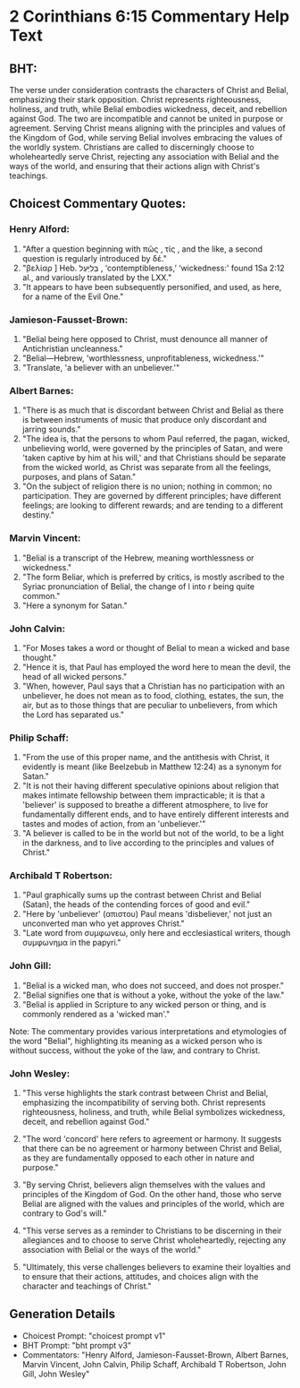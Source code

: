 # 2 Corinthians 6:15 Commentary Help Text

## BHT:
The verse under consideration contrasts the characters of Christ and Belial, emphasizing their stark opposition. Christ represents righteousness, holiness, and truth, while Belial embodies wickedness, deceit, and rebellion against God. The two are incompatible and cannot be united in purpose or agreement. Serving Christ means aligning with the principles and values of the Kingdom of God, while serving Belial involves embracing the values of the worldly system. Christians are called to discerningly choose to wholeheartedly serve Christ, rejecting any association with Belial and the ways of the world, and ensuring that their actions align with Christ's teachings.

## Choicest Commentary Quotes:
### Henry Alford:
1. "After a question beginning with πῶς , τίς , and the like, a second question is regularly introduced by δέ." 
2. "βελίαρ ] Heb. בְּלִיַּעַל , ‘contemptibleness,’ ‘wickedness:' found 1Sa 2:12 al., and variously translated by the LXX."
3. "It appears to have been subsequently personified, and used, as here, for a name of the Evil One."

### Jamieson-Fausset-Brown:
1. "Belial being here opposed to Christ, must denounce all manner of Antichristian uncleanness." 
2. "Belial—Hebrew, 'worthlessness, unprofitableness, wickedness.'"
3. "Translate, 'a believer with an unbeliever.'"

### Albert Barnes:
1. "There is as much that is discordant between Christ and Belial as there is between instruments of music that produce only discordant and jarring sounds."
2. "The idea is, that the persons to whom Paul referred, the pagan, wicked, unbelieving world, were governed by the principles of Satan, and were 'taken captive by him at his will,' and that Christians should be separate from the wicked world, as Christ was separate from all the feelings, purposes, and plans of Satan."
3. "On the subject of religion there is no union; nothing in common; no participation. They are governed by different principles; have different feelings; are looking to different rewards; and are tending to a different destiny."

### Marvin Vincent:
1. "Belial is a transcript of the Hebrew, meaning worthlessness or wickedness."
2. "The form Beliar, which is preferred by critics, is mostly ascribed to the Syriac pronunciation of Belial, the change of l into r being quite common."
3. "Here a synonym for Satan."

### John Calvin:
1. "For Moses takes a word or thought of Belial to mean a wicked and base thought."
2. "Hence it is, that Paul has employed the word here to mean the devil, the head of all wicked persons."
3. "When, however, Paul says that a Christian has no participation with an unbeliever, he does not mean as to food, clothing, estates, the sun, the air, but as to those things that are peculiar to unbelievers, from which the Lord has separated us."

### Philip Schaff:
1. "From the use of this proper name, and the antithesis with Christ, it evidently is meant (like Beelzebub in Matthew 12:24) as a synonym for Satan." 
2. "It is not their having different speculative opinions about religion that makes intimate fellowship between them impracticable; it is that a 'believer' is supposed to breathe a different atmosphere, to live for fundamentally different ends, and to have entirely different interests and tastes and modes of action, from an 'unbeliever.'"
3. "A believer is called to be in the world but not of the world, to be a light in the darkness, and to live according to the principles and values of Christ."

### Archibald T Robertson:
1. "Paul graphically sums up the contrast between Christ and Belial (Satan), the heads of the contending forces of good and evil."
2. "Here by 'unbeliever' (απιστου) Paul means 'disbeliever,' not just an unconverted man who yet approves Christ."
3. "Late word from συμφωνεω, only here and ecclesiastical writers, though συμφωνημα in the papyri."

### John Gill:
1. "Belial is a wicked man, who does not succeed, and does not prosper."
2. "Belial signifies one that is without a yoke, without the yoke of the law."
3. "Belial is applied in Scripture to any wicked person or thing, and is commonly rendered as a 'wicked man'."

Note: The commentary provides various interpretations and etymologies of the word "Belial", highlighting its meaning as a wicked person who is without success, without the yoke of the law, and contrary to Christ.

### John Wesley:
1. "This verse highlights the stark contrast between Christ and Belial, emphasizing the incompatibility of serving both. Christ represents righteousness, holiness, and truth, while Belial symbolizes wickedness, deceit, and rebellion against God."

2. "The word 'concord' here refers to agreement or harmony. It suggests that there can be no agreement or harmony between Christ and Belial, as they are fundamentally opposed to each other in nature and purpose."

3. "By serving Christ, believers align themselves with the values and principles of the Kingdom of God. On the other hand, those who serve Belial are aligned with the values and principles of the world, which are contrary to God's will."

4. "This verse serves as a reminder to Christians to be discerning in their allegiances and to choose to serve Christ wholeheartedly, rejecting any association with Belial or the ways of the world."

5. "Ultimately, this verse challenges believers to examine their loyalties and to ensure that their actions, attitudes, and choices align with the character and teachings of Christ."


## Generation Details
- Choicest Prompt: "choicest prompt v1"
- BHT Prompt: "bht prompt v3"
- Commentators: "Henry Alford, Jamieson-Fausset-Brown, Albert Barnes, Marvin Vincent, John Calvin, Philip Schaff, Archibald T Robertson, John Gill, John Wesley"
